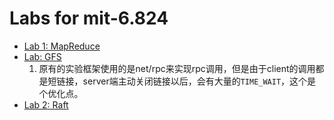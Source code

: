 # Labs for mit-6.824

* [Lab 1: MapReduce](https://pdos.csail.mit.edu/6.824/labs/lab-1.html)
* [Lab: GFS](https://github.com/chaomai/mit-6.824/tree/master/ppca-gfs)
    1. 原有的实验框架使用的是net/rpc来实现rpc调用，但是由于client的调用都是短链接，server端主动关闭链接以后，会有大量的`TIME_WAIT`，这个是个优化点。
* [Lab 2: Raft](https://pdos.csail.mit.edu/6.824/labs/lab-raft.html)
